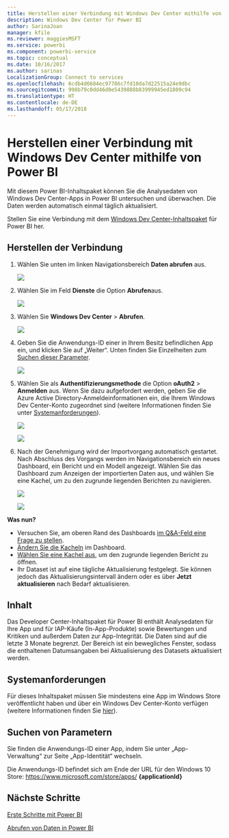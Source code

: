 ```yaml
---
title: Herstellen einer Verbindung mit Windows Dev Center mithilfe von Power BI
description: Windows Dev Center für Power BI
author: SarinaJoan
manager: kfile
ms.reviewer: maggiesMSFT
ms.service: powerbi
ms.component: powerbi-service
ms.topic: conceptual
ms.date: 10/16/2017
ms.author: sarinas
LocalizationGroup: Connect to services
ms.openlocfilehash: 6cdb4d6684ec97786c7fd10da7d22515a24e9dbc
ms.sourcegitcommit: 998b79c0dd46d0e5439888b83999945ed1809c94
ms.translationtype: HT
ms.contentlocale: de-DE
ms.lasthandoff: 05/17/2018
---
```

# <a name="connect-to-windows-dev-center-with-power-bi"></a>Herstellen einer Verbindung mit Windows Dev Center mithilfe von Power BI
Mit diesem Power BI-Inhaltspaket können Sie die Analysedaten von Windows Dev Center-Apps in Power BI untersuchen und überwachen. Die Daten werden automatisch einmal täglich aktualisiert.

Stellen Sie eine Verbindung mit dem [Windows Dev Center-Inhaltspaket](https://app.powerbi.com/getdata/services/devcenter) für Power BI her.

## <a name="how-to-connect"></a>Herstellen der Verbindung
1. Wählen Sie unten im linken Navigationsbereich **Daten abrufen** aus.
   
   ![](media/service-connect-to-windows-dev-center/getdata.png)
2. Wählen Sie im Feld **Dienste** die Option **Abrufen**aus.
   
   ![](media/service-connect-to-windows-dev-center/services.png)
3. Wählen Sie **Windows Dev Center** \> **Abrufen**.
   
   ![](media/service-connect-to-windows-dev-center/windowsdev.png)
4. Geben Sie die Anwendungs-ID einer in Ihrem Besitz befindlichen App ein, und klicken Sie auf „Weiter“. Unten finden Sie Einzelheiten zum [Suchen dieser Parameter](#FindingParams).
   
   ![](media/service-connect-to-windows-dev-center/params.png)
5. Wählen Sie als **Authentifizierungsmethode** die Option **oAuth2** \> **Anmelden** aus. Wenn Sie dazu aufgefordert werden, geben Sie die Azure Active Directory-Anmeldeinformationen ein, die Ihrem Windows Dev Center-Konto zugeordnet sind (weitere Informationen finden Sie unter [Systemanforderungen](#Requirements)).
   
    ![](media/service-connect-to-windows-dev-center/creds.png)
   
    ![](media/service-connect-to-windows-dev-center/creds2.png)
6. Nach der Genehmigung wird der Importvorgang automatisch gestartet. Nach Abschluss des Vorgangs werden im Navigationsbereich ein neues Dashboard, ein Bericht und ein Modell angezeigt. Wählen Sie das Dashboard zum Anzeigen der importierten Daten aus, und wählen Sie eine Kachel, um zu den zugrunde liegenden Berichten zu navigieren.
   
    ![](media/service-connect-to-windows-dev-center/dashboard.png)
   
    ![](media/service-connect-to-windows-dev-center/report.png)

**Was nun?**

* Versuchen Sie, am oberen Rand des Dashboards [im Q&A-Feld eine Frage zu stellen](power-bi-q-and-a.md).
* [Ändern Sie die Kacheln](service-dashboard-edit-tile.md) im Dashboard.
* [Wählen Sie eine Kachel aus](service-dashboard-tiles.md), um den zugrunde liegenden Bericht zu öffnen.
* Ihr Dataset ist auf eine tägliche Aktualisierung festgelegt. Sie können jedoch das Aktualisierungsintervall ändern oder es über **Jetzt aktualisieren** nach Bedarf aktualisieren.

## <a name="whats-included"></a>Inhalt
Das Developer Center-Inhaltspaket für Power BI enthält Analysedaten für Ihre App und für IAP-Käufe (In-App-Produkte) sowie Bewertungen und Kritiken und außerdem Daten zur App-Integrität. Die Daten sind auf die letzte 3 Monate begrenzt. Der Bereich ist ein bewegliches Fenster, sodass die enthaltenen Datumsangaben bei Aktualisierung des Datasets aktualisiert werden.

<a name="Requirements"></a>

## <a name="system-requirements"></a>Systemanforderungen
Für dieses Inhaltspaket müssen Sie mindestens eine App im Windows Store veröffentlicht haben und über ein Windows Dev Center-Konto verfügen (weitere Informationen finden Sie [hier](https://msdn.microsoft.com/windows/uwp/publish/manage-account-users)).

<a name="FindingParams"></a>

## <a name="finding-parameters"></a>Suchen von Parametern
Sie finden die Anwendungs-ID einer App, indem Sie unter „App-Verwaltung“ zur Seite „App-Identität“ wechseln.

Die Anwendungs-ID befindet sich am Ende der URL für den Windows 10 Store: https://www.microsoft.com/store/apps/ **{applicationId}**

## <a name="next-steps"></a>Nächste Schritte
[Erste Schritte mit Power BI](service-get-started.md)

[Abrufen von Daten in Power BI](service-get-data.md)

